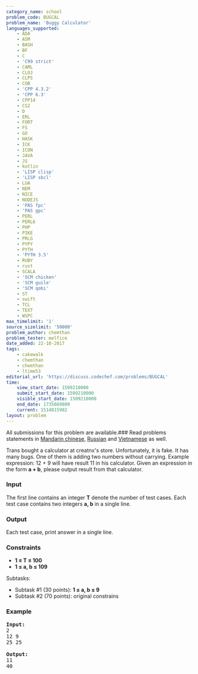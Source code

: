```yaml
---
category_name: school
problem_code: BUGCAL
problem_name: 'Buggy Calculator'
languages_supported:
    - ADA
    - ASM
    - BASH
    - BF
    - C
    - 'C99 strict'
    - CAML
    - CLOJ
    - CLPS
    - COB
    - 'CPP 4.3.2'
    - 'CPP 6.3'
    - CPP14
    - CS2
    - D
    - ERL
    - FORT
    - FS
    - GO
    - HASK
    - ICK
    - ICON
    - JAVA
    - JS
    - kotlin
    - 'LISP clisp'
    - 'LISP sbcl'
    - LUA
    - NEM
    - NICE
    - NODEJS
    - 'PAS fpc'
    - 'PAS gpc'
    - PERL
    - PERL6
    - PHP
    - PIKE
    - PRLG
    - PYPY
    - PYTH
    - 'PYTH 3.5'
    - RUBY
    - rust
    - SCALA
    - 'SCM chicken'
    - 'SCM guile'
    - 'SCM qobi'
    - ST
    - swift
    - TCL
    - TEXT
    - WSPC
max_timelimit: '1'
source_sizelimit: '50000'
problem_author: chemthan
problem_tester: melfice
date_added: 22-10-2017
tags:
    - cakewalk
    - chemthan
    - chemthan
    - ltime53
editorial_url: 'https://discuss.codechef.com/problems/BUGCAL'
time:
    view_start_date: 1509210000
    submit_start_date: 1509210000
    visible_start_date: 1509210000
    end_date: 1735669800
    current: 1514815982
layout: problem
---
```

All submissions for this problem are available.### Read problems statements in [Mandarin chinese](http://www.codechef.com/download/translated/LTIME53/mandarin/BUGCAL.pdf), [Russian](http://www.codechef.com/download/translated/LTIME53/russian/BUGCAL.pdf) and [Vietnamese](http://www.codechef.com/download/translated/LTIME53/vietnamese/BUGCAL.pdf) as well.

Trans bought a calculator at creatnx's store. Unfortunately, it is fake. It has many bugs. One of them is adding two numbers without carrying. Example expression: 12 + 9 will have result 11 in his calculator. Given an expression in the form **a + b**, please output result from that calculator.

### Input

The first line contains an integer **T** denote the number of test cases. Each test case contains two integers **a, b** in a single line.

### Output

Each test case, print answer in a single line.

### Constraints

- **1 ≤ T ≤ 100**
- **1 ≤ a, b ≤ 109**

Subtasks:

- Subtask #1 (30 points): **1 ≤ a, b ≤ 9**
- Subtask #2 (70 points): original constrains

### Example

<pre><b>Input:</b>
2
12 9
25 25

<b>Output:</b>
11
40
</pre>